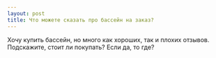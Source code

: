 ```yaml
---
layout: post 
title: Что можете сказать про бассейн на заказ? 
--- 
```

Хочу купить бассейн, но много как хороших, так и плохих отзывов. Подскажите, стоит ли покупать? Если да, то где?